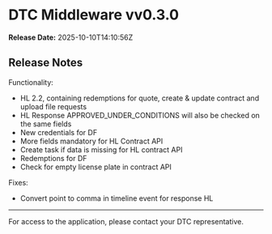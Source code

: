 # DTC Middleware vv0.3.0

**Release Date:** 2025-10-10T14:10:56Z

## Release Notes

Functionality:
- HL 2.2, containing redemptions for quote, create & update contract and upload file requests
- HL Response APPROVED_UNDER_CONDITIONS will also be checked on the same fields
- New credentials for DF
- More fields mandatory for HL Contract API
- Create task if data is missing for HL contract API
- Redemptions for DF
- Check for empty license plate in contract API

Fixes:
- Convert point to comma in timeline event for response HL

---

For access to the application, please contact your DTC representative.
